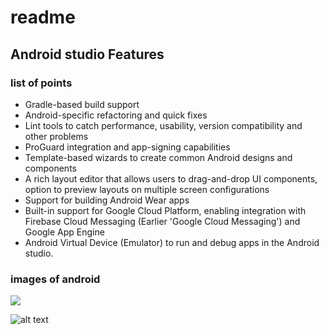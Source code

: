 # readme

## Android studio Features

### list of points

* Gradle-based build support
* Android-specific refactoring and quick fixes
* Lint tools to catch performance, usability, version compatibility and other problems
* ProGuard integration and app-signing capabilities
* Template-based wizards to create common Android designs and components
* A rich layout editor that allows users to drag-and-drop UI components, option to preview layouts on multiple screen configurations
* Support for building Android Wear apps
* Built-in support for Google Cloud Platform, enabling integration with Firebase Cloud Messaging (Earlier 'Google Cloud Messaging') and    Google App Engine
* Android Virtual Device (Emulator) to run and debug apps in the Android studio.

### images of android

<img src="http://images.indianexpress.com/2018/01/android-main.jpg">

![alt text](https://images.techhive.com/images/article/2016/09/android-old-habits-100682662-primary.idge.jpg)
